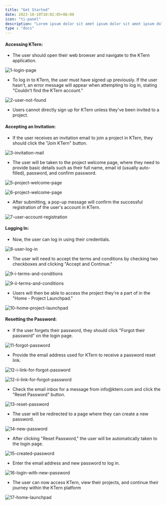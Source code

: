 ```yaml
---
title: "Get Started"
date: 2023-10-10T10:02:05+06:00
icon: "ti-panel"
description: "Lorem ipsum dolor sit amet ipsum dolor sit amet ipsum dolor sit amet"
type : "docs"
---
```


#### Accessing KTern:

<ul>
<li>
The user should open their web browser and navigate to the KTern application.
</li>
</ul>

![1-login-page](https://storage.googleapis.com/ktern-public-files/product-documentation/Digital%20Projects/1-login-page.png)

<ul>
<li>
To log in to KTern, the user must have signed up previously. If the user hasn't, an error message will appear when attempting to log in, stating "Couldn't find the KTern account."
</li>
</ul>

![2-user-not-found](https://storage.googleapis.com/ktern-public-files/product-documentation/Digital%20Projects/2-user-not-found.png)

<ul>
<li>
Users cannot directly sign up for KTern unless they've been invited to a project.
</li>
</ul>

#### Accepting an Invitation:

<ul>
<li>
If the user receives an invitation email to join a project in KTern, they should click the "Join KTern" button.
</li>
</ul>

![3-invitation-mail](https://storage.googleapis.com/ktern-public-files/product-documentation/Digital%20Projects/3-invitation-mail.png)

<ul>
<li>
The user will be taken to the project welcome page, where they need to provide basic details such as their full name, email id (usually auto-filled), password, and confirm password.
</li>
</ul>

![5-project-welcome-page](https://storage.googleapis.com/ktern-public-files/product-documentation/Digital%20Projects/5-project-welcome-page.png)

![6-project-welcome-page](https://storage.googleapis.com/ktern-public-files/product-documentation/Digital%20Projects/6-project-welcome-page.png)

<ul>
<li>
After submitting, a pop-up message will confirm the successful registration of the user's account in KTern.
</li>
</ul>

![7-user-account-registration](https://storage.googleapis.com/ktern-public-files/product-documentation/Digital%20Projects/7-user-account-registration.png)

#### Logging In:

<ul>
<li>
Now, the user can log in using their credentials.
</li>
</ul>

![8-user-log-in](https://storage.googleapis.com/ktern-public-files/product-documentation/Digital%20Projects/8-user-log-in.png)

<ul>
<li>
The user will need to accept the terms and conditions by checking two checkboxes and clicking "Accept and Continue."
</li>
</ul>

![9-i-terms-and-conditions](https://storage.googleapis.com/ktern-public-files/product-documentation/Digital%20Projects/9-i-terms-and-conditions.png)

![9-ii-terms-and-conditions](https://storage.googleapis.com/ktern-public-files/product-documentation/Digital%20Projects/9-ii-terms-and-conditions.png)

<ul>
<li>
Users will then be able to access the project they're a part of in the "Home - Project Launchpad."
</li>
</ul>

![10-home-project-launchpad](https://storage.googleapis.com/ktern-public-files/product-documentation/Digital%20Projects/10-home-project-launchpad.png)

#### Resetting the Password:

<ul>
<li>
If the user forgets their password, they should click "Forgot their password" on the login page.
</li>
</ul>

![11-forgot-password](https://storage.googleapis.com/ktern-public-files/product-documentation/Digital%20Projects/11-forgot-password.png)

<ul>
<li>
Provide the email address used for KTern to receive a password reset link.
</li>
</ul>

![12-i-link-for-forgot-password](https://storage.googleapis.com/ktern-public-files/product-documentation/Digital%20Projects/12-i-link-for-forgot-password.png)

![12-ii-link-for-forgot-password](https://storage.googleapis.com/ktern-public-files/product-documentation/Digital%20Projects/12-ii-link-for-forgot-password.png)

<ul>
<li>
Check the email inbox for a message from info@ktern.com and click the "Reset Password" button.
</li>
</ul>

![13-reset-password](https://storage.googleapis.com/ktern-public-files/product-documentation/Digital%20Projects/13-reset-password.png)

<ul>
<li>
The user will be redirected to a page where they can create a new password.
</li>
</ul>

![14-new-password](https://storage.googleapis.com/ktern-public-files/product-documentation/Digital%20Projects/14-new-password.png)

<ul>
<li>
After clicking "Reset Password," the user will be automatically taken to the login page.
</li>
</ul>

![15-created-password](https://storage.googleapis.com/ktern-public-files/product-documentation/Digital%20Projects/15-created-password.png)

<ul>
<li>
Enter the email address and new password to log in.
</li>
</ul>

![16-login-with-new-password](https://storage.googleapis.com/ktern-public-files/product-documentation/Digital%20Projects/16-login-with-new-password.png)

<ul>
<li>
The user can now access KTern, view their projects, and continue their journey within the KTern platform
</li>
</ul>

![17-home-launchpad](https://storage.googleapis.com/ktern-public-files/product-documentation/Digital%20Projects/17-home-launchpad.png)

